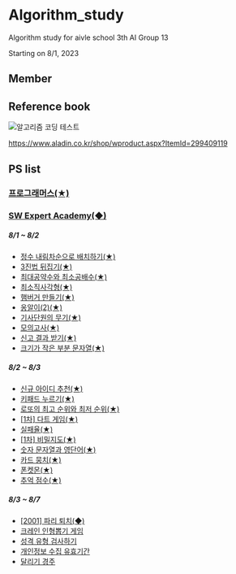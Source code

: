 # Algorithm_study
Algorithm study for aivle school 3th AI Group 13

Starting on 8/1, 2023

## Member

## Reference book
![알고리즘 코딩 테스트](https://github.com/dhshin1125/algorithm_study/assets/123342699/ce5c42de-76e4-4f40-b555-252261c67ad6)

https://www.aladin.co.kr/shop/wproduct.aspx?ItemId=299409119

## PS list
### [프로그래머스(★)](http://programmers.co.kr)
### [SW Expert Academy(◆)](http://swexpertacademy.com/)
##### 8/1 ~ 8/2
- [정수 내림차순으로 배치하기(★)](https://school.programmers.co.kr/learn/courses/30/lessons/12933)
- [3진법 뒤집기(★)](https://school.programmers.co.kr/learn/courses/30/lessons/68935)
- [최대공약수와 최소공배수(★)](https://school.programmers.co.kr/learn/courses/30/lessons/12940)
- [최소직사각형(★)](https://school.programmers.co.kr/learn/courses/30/lessons/86491)
- [햄버거 만들기(★)](https://school.programmers.co.kr/learn/courses/30/lessons/133502) 
- [옹알이(2)(★)](https://school.programmers.co.kr/learn/courses/30/lessons/133499)
- [기사단원의 무기(★)](https://school.programmers.co.kr/learn/courses/30/lessons/136798)
- [모의고사(★)](https://school.programmers.co.kr/learn/courses/30/lessons/42840)
- [신고 결과 받기(★)](https://school.programmers.co.kr/learn/courses/30/lessons/92334)
- [크기가 작은 부분 문자열(★)](https://school.programmers.co.kr/learn/courses/30/lessons/147355)

##### 8/2 ~ 8/3
- [신규 아이디 추천(★)](https://school.programmers.co.kr/learn/courses/30/lessons/72410)
- [키패드 누르기(★)](https://school.programmers.co.kr/learn/courses/30/lessons/67256)
- [로또의 최고 순위와 최저 순위(★)](https://school.programmers.co.kr/learn/courses/30/lessons/77484)
- [\[1차\] 다트 게임(★)](https://school.programmers.co.kr/learn/courses/30/lessons/17682)
- [실패율(★)](https://school.programmers.co.kr/learn/courses/30/lessons/42889)
- [\[1차\] 비밀지도(★)](https://school.programmers.co.kr/learn/courses/30/lessons/17681)
- [숫자 문자열과 영단어(★)](https://school.programmers.co.kr/learn/courses/30/lessons/81301)
- [카드 뭉치(★)](https://school.programmers.co.kr/learn/courses/30/lessons/159994)
- [폰켓몬(★)](https://school.programmers.co.kr/learn/courses/30/lessons/1845)
- [추억 점수(★)](https://school.programmers.co.kr/learn/courses/30/lessons/176963)

##### 8/3 ~ 8/7
- [\[2001\] 파리 퇴치(◆)](https://swexpertacademy.com/main/code/problem/problemDetail.do?contestProbId=AV5PzOCKAigDFAUq&categoryId=AV5PzOCKAigDFAUq&categoryType=CODE&problemTitle=2001)
- [크레인 인형뽑기 게임](https://school.programmers.co.kr/learn/courses/30/lessons/64061)
- [성격 유형 검사하기](https://school.programmers.co.kr/learn/courses/30/lessons/118666)
- [개인정보 수집 유효기간](https://school.programmers.co.kr/learn/courses/30/lessons/150370)
- [달리기 경주](https://school.programmers.co.kr/learn/courses/30/lessons/178871)
